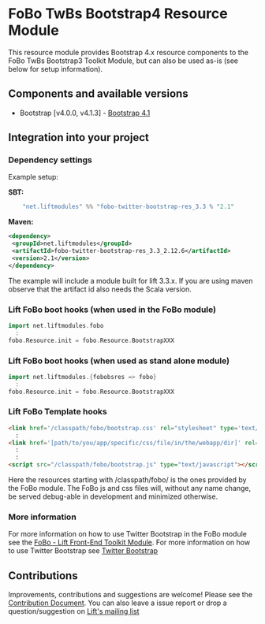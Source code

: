 # FoBo TwBs Bootstrap4 Resource Module

This resource module provides Bootstrap 4.x resource components to the FoBo TwBs Bootstrap3 Toolkit Module, 
but can also be used as-is (see below for setup information).

## Components and available versions 

- Bootstrap [v4.0.0, v4.1.3] - [Bootstrap 4.1](https://getbootstrap.com/docs/4.1)

## Integration into your project 

### Dependency settings

Example setup:

**SBT:**
```scala
    "net.liftmodules" %% "fobo-twitter-bootstrap-res_3.3 % "2.1"
```      
**Maven:**
 ```xml         
<dependency>
  <groupId>net.liftmodules</groupId>
  <artifactId>fobo-twitter-bootstrap-res_3.3_2.12.6</artifactId>
  <version>2.1</version>
</dependency>
``` 
The example will include a module built for lift 3.3.x. 
If you are using maven observe that the artifact id also needs the Scala version.

### Lift FoBo boot hooks (when used in the FoBo module)
```scala
import net.liftmodules.fobo 
  :
fobo.Resource.init = fobo.Resource.BootstrapXXX 
```
### Lift FoBo boot hooks (when used as stand alone module)
```scala
import net.liftmodules.{fobobsres => fobo}
  :
fobo.Resource.init = fobo.Resource.BootstrapXXX 
```
### Lift FoBo Template hooks
```html
<link href='/classpath/fobo/bootstrap.css' rel="stylesheet" type='text/css'>  
  :
<link href='[path/to/you/app/specific/css/file/in/the/webapp/dir]' rel="stylesheet" type='text/css'>
  :
  :
<script src="/classpath/fobo/bootstrap.js" type="text/javascript"></script>
```
Here the resources starting with /classpath/fobo/ is the ones provided by the FoBo module. 
The FoBo js and css files will, without any name change, be served debug-able in development and minimized otherwise. 

### More information

For more information on how to use Twitter Bootstrap in the FoBo module see the [FoBo - Lift Front-End Toolkit Module](https://github.com/karma4u101/FoBo).
For more information on how to use Twitter Bootstrap see [Twitter Bootstrap](http://twitter.github.com/bootstrap/)

## Contributions

Improvements, contributions and suggestions are welcome! Please see the [Contribution Document](https://github.com/karma4u101/FoBo/blob/master/CONTRIBUTING.md). You can also leave a issue report or drop a question/suggestion on [Lift's mailing list](http://groups.google.com/group/liftweb/) 

